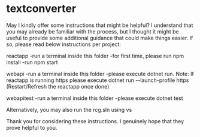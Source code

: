 # textconverter

May I kindly offer some instructions that might be helpful?
I understand that you may already be familiar with the process, but I thought it might be useful to provide some additional guidance that could make things easier. 
If so, please read below instructions per project:


reactapp
 -run a terminal inside this folder
 -for first time, please run npm install
 -run npm start
 
 
 webapi
  -run a terminal inside this folder
  -please execute dotnet run. Note: If reactapp is running https please execute dotnet run --launch-profile https (Restart/Refresh the reactapp once done)
  
  webapitest
  -run a terminal inside this folder
  -please execute dotnet test
  
  
 Alternatively, you may also run the rcg.sln using vs
 
 
 Thank you for considering these instructions. I genuinely hope that they prove helpful to you.
  

